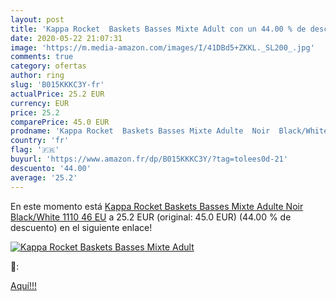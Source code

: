 ```yaml
---
layout: post
title: 'Kappa Rocket  Baskets Basses Mixte Adult con un 44.00 % de descuento'
date: 2020-05-22 21:07:31
image: 'https://m.media-amazon.com/images/I/41DBd5+ZKKL._SL200_.jpg'
comments: true
category: ofertas
author: ring
slug: 'B015KKKC3Y-fr'
actualPrice: 25.2 EUR
currency: EUR
price: 25.2
comparePrice: 45.0 EUR
prodname: 'Kappa Rocket  Baskets Basses Mixte Adulte  Noir  Black/White 1110   46 EU'
country: 'fr'
flag: '🇫🇷'
buyurl: 'https://www.amazon.fr/dp/B015KKKC3Y/?tag=tolees0d-21'
descuento: '44.00'
average: '25.2'
---
```


En este momento está [Kappa Rocket  Baskets Basses Mixte Adulte  Noir  Black/White 1110   46 EU](https://www.amazon.fr/dp/B015KKKC3Y/?tag=tolees0d-21) a 25.2 EUR (original: 45.0 EUR) (44.00 %  de descuento) en el siguiente enlace!

[![Kappa Rocket  Baskets Basses Mixte Adult](https://m.media-amazon.com/images/I/41DBd5+ZKKL._SL200_.jpg)](https://www.amazon.fr/dp/B015KKKC3Y/?tag=tolees0d-21)

🔎:


[Aquí!!!](https://www.amazon.fr/dp/B015KKKC3Y/?tag=tolees0d-21)
